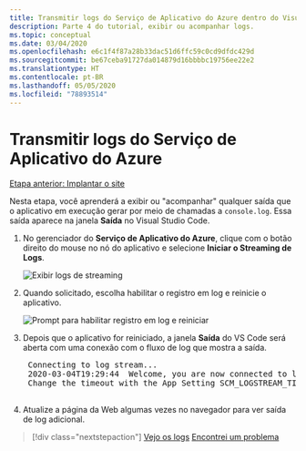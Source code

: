 ```yaml
---
title: Transmitir logs do Serviço de Aplicativo do Azure dentro do Visual Studio Code
description: Parte 4 do tutorial, exibir ou acompanhar logs.
ms.topic: conceptual
ms.date: 03/04/2020
ms.openlocfilehash: e6c1f4f87a28b33dac51d6ffc59c0cd9dfdc429d
ms.sourcegitcommit: be67ceba91727da014879d16bbbbc19756ee22e2
ms.translationtype: HT
ms.contentlocale: pt-BR
ms.lasthandoff: 05/05/2020
ms.locfileid: "78893514"
---
```

# <a name="stream-logs-from-azure-app-service"></a>Transmitir logs do Serviço de Aplicativo do Azure

[Etapa anterior: Implantar o site](tutorial-vscode-azure-app-service-node-03.md)

Nesta etapa, você aprenderá a exibir ou "acompanhar" qualquer saída que o aplicativo em execução gerar por meio de chamadas a `console.log`. Essa saída aparece na janela **Saída** no Visual Studio Code.

1. No gerenciador do **Serviço de Aplicativo do Azure**, clique com o botão direito do mouse no nó do aplicativo e selecione **Iniciar o Streaming de Logs**.

    ![Exibir logs de streaming](media/deploy-azure/start-streaming-logs.png)

1. Quando solicitado, escolha habilitar o registro em log e reinicie o aplicativo.

    ![Prompt para habilitar registro em log e reiniciar](media/deploy-azure/enable-restart.png)

1. Depois que o aplicativo for reiniciado, a janela **Saída** do VS Code será aberta com uma conexão com o fluxo de log que mostra a saída.

    <pre>
    Connecting to log stream...
    2020-03-04T19:29:44  Welcome, you are now connected to log-streaming service. The default timeout is 2 hours.
    Change the timeout with the App Setting SCM_LOGSTREAM_TIMEOUT (in seconds).
    </pre>

1. Atualize a página da Web algumas vezes no navegador para ver saída de log adicional.

> [!div class="nextstepaction"]
> [Vejo os logs](tutorial-vscode-azure-app-service-node-05.md) [Encontrei um problema](https://www.research.net/r/PWZWZ52?tutorial=node-deployment-azureappservice&step=tailing-logs)
